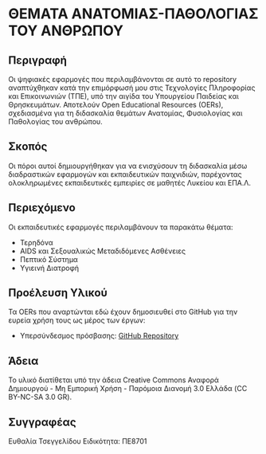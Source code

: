 # ΘΕΜΑΤΑ ΑΝΑΤΟΜΙΑΣ-ΠΑΘΟΛΟΓΙΑΣ ΤΟΥ ΑΝΘΡΩΠΟΥ

## Περιγραφή
Οι ψηφιακές εφαρμογές που περιλαμβάνονται σε αυτό το repository αναπτύχθηκαν κατά την επιμόρφωσή μου στις Τεχνολογίες Πληροφορίας και Επικοινωνιών (ΤΠΕ), υπό την αιγίδα του Υπουργείου Παιδείας και Θρησκευμάτων. Αποτελούν Open Educational Resources (OERs), σχεδιασμένα για τη διδασκαλία θεμάτων Ανατομίας, Φυσιολογίας και Παθολογίας του ανθρώπου.

## Σκοπός
Οι πόροι αυτοί δημιουργήθηκαν για να ενισχύσουν τη διδασκαλία μέσω διαδραστικών εφαρμογών και εκπαιδευτικών παιχνιδιών, παρέχοντας ολοκληρωμένες εκπαιδευτικές εμπειρίες σε μαθητές Λυκείου και ΕΠΑ.Λ.

## Περιεχόμενο
Οι εκπαιδευτικές εφαρμογές περιλαμβάνουν τα παρακάτω θέματα:
- Τερηδόνα
- AIDS και Σεξουαλικώς Μεταδιδόμενες Ασθένειες
- Πεπτικό Σύστημα
- Υγιεινή Διατροφή

## Προέλευση Υλικού
Τα OERs που αναρτώνται εδώ έχουν δημοσιευθεί στο GitHub για την ευρεία χρήση τους ως μέρος των έργων:
- Υπερσύνδεσμος πρόσβασης: [GitHub Repository](<https://github.com/filia-creator/THEMATA-ANATOMIAS-PATHOLOGIAS-TOY-ANTHRWPOY>)

## Άδεια
Το υλικό διατίθεται υπό την άδεια Creative Commons Αναφορά Δημιουργού - Μη Εμπορική Χρήση - Παρόμοια Διανομή 3.0 Ελλάδα (CC BY-NC-SA 3.0 GR).

## Συγγραφέας
Ευθαλία Τσεγγελίδου
Ειδικότητα: ΠΕ8701
```